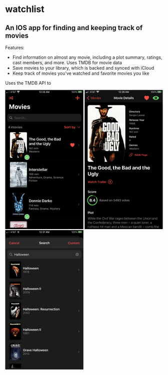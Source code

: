 # watchlist

## An IOS app for finding and keeping track of movies

Features:
- Find information on almost any movie, including a plot summary, ratings, cast members, and more. Uses TMDB for movie data
- Save movies to your library, which is backed and synced with iCloud
- Keep track of movies you've watched and favorite movies you like

Uses the TMDB API to 

<p>
  <img src="/screenshots/screenshot1.png" alt="App screenshot 1" width="250"/>
  <img src="/screenshots/screenshot2.png" alt="App screenshot 2" width="250"/>
  <img src="/screenshots/screenshot3.png" alt="App screenshot 3" width="250"/>
</p>
